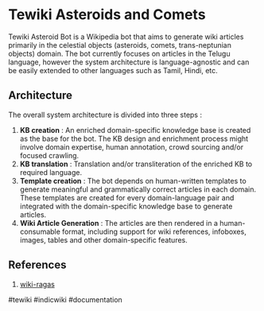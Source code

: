 # Tewiki Asteroids and Comets
Tewiki Asteroid Bot is a Wikipedia bot that aims to generate wiki articles primarily in the celestial objects (asteroids, comets, trans-neptunian objects) domain. The bot currently focuses on articles in the Telugu language, however the system architecture is language-agnostic and can be easily extended to other languages such as Tamil, Hindi, etc. 

## Architecture
The overall system architecture is divided into three steps : 
1. **KB creation**  : An enriched domain-specific knowledge base is created as the base for the bot. The KB design and enrichment process might involve domain expertise, human annotation, crowd sourcing and/or focused crawling.
2. **KB translation** : Translation and/or transliteration of the enriched KB to required language.
3. **Template creation** : The bot depends on human-written templates to generate meaningful and grammatically correct  articles in each domain. These templates are created for every domain-language pair and integrated with the domain-specific knowledge base to generate articles. 
4. **Wiki Article Generation** : The articles are then rendered in a human-consumable format, including support for  wiki references, infoboxes,  images, tables and other domain-specific features.

## References
1. [wiki-ragas](https://github.com/nikhilpriyatam/wiki_ragas)

#tewiki #indicwiki #documentation
